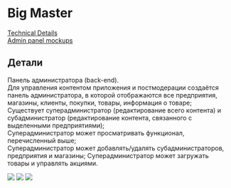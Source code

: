 # Big Master 

[Technical Details](https://docs.google.com/document/d/1zEzCT4gygvJmhRXFXit65SVuxRT1dDi05xB2BhBxeFg)  
[Admin panel mockups](https://app.moqups.com/agolubovich92@gmail.com/XwNdsCK8to/view/page/ad64222d5)

## Детали
Панель администратора (back-end).  
Для управления контентом приложения и постмодерации создаётся панель администратора, в которой отображаются все предприятия, магазины, клиенты, покупки, товары, информация о товаре;  
Существует суперадминистратор (редактирование всего контента) и субадминистратор (редактирование контента, связанного с выделенными предприятиями);  
Суперадминистратор может просматривать функционал, перечисленный выше;  
Суперадминистратор может добавлять/удалять субадминистраторов, предприятия и магазины;
Суперадминистратор может загружать товары и управлять акциями.  


![](https://dl.dropboxusercontent.com/u/12209705/bigMaster/screen1.png)
![](https://dl.dropboxusercontent.com/u/12209705/bigMaster/screen2.png)
![](https://dl.dropboxusercontent.com/u/12209705/bigMaster/screen3.png)